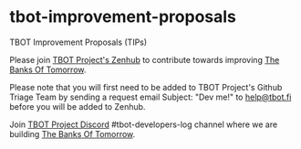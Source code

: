 # tbot-improvement-proposals
TBOT Improvement Proposals (TIPs)

Please join [TBOT Project's Zenhub](https://app.zenhub.com/workspaces/tbot-improvement-propsals-tips-61e606494cc38a001fb287e1/board?invite=true) to contribute towards improving [The Banks Of Tomorrow](https://tbot.fi).

Please note that you will first need to be added to TBOT Project's Github Triage Team by sending a request email Subject: "Dev me!" to help@tbot.fi before you will be added to Zenhub.

Join [TBOT Project Discord](https://discord.gg/tbot) #tbot-developers-log channel where we are building [The Banks Of Tomorrow](https://tbot.fi).
